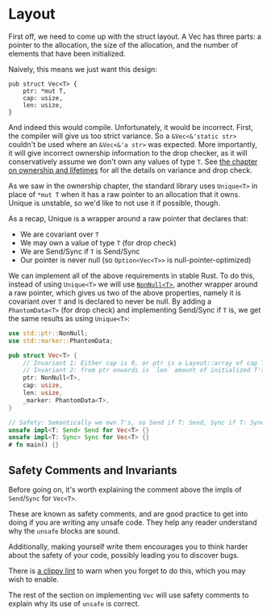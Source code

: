 # Layout

First off, we need to come up with the struct layout. A Vec has three parts:
a pointer to the allocation, the size of the allocation, and the number of
elements that have been initialized.

Naively, this means we just want this design:

<!-- ignore: simplified code -->
```rust,ignore
pub struct Vec<T> {
    ptr: *mut T,
    cap: usize,
    len: usize,
}
```

And indeed this would compile. Unfortunately, it would be incorrect. First, the
compiler will give us too strict variance. So a `&Vec<&'static str>`
couldn't be used where an `&Vec<&'a str>` was expected. More importantly, it
will give incorrect ownership information to the drop checker, as it will
conservatively assume we don't own any values of type `T`. See [the chapter
on ownership and lifetimes][ownership] for all the details on variance and
drop check.

As we saw in the ownership chapter, the standard library uses `Unique<T>` in place of
`*mut T` when it has a raw pointer to an allocation that it owns. Unique is unstable,
so we'd like to not use it if possible, though.

As a recap, Unique is a wrapper around a raw pointer that declares that:

* We are covariant over `T`
* We may own a value of type `T` (for drop check)
* We are Send/Sync if `T` is Send/Sync
* Our pointer is never null (so `Option<Vec<T>>` is null-pointer-optimized)

We can implement all of the above requirements in stable Rust. To do this, instead
of using `Unique<T>` we will use [`NonNull<T>`][NonNull], another wrapper around a
raw pointer, which gives us two of the above properties, namely it is covariant
over `T` and is declared to never be null. By adding a `PhantomData<T>` (for drop
check) and implementing Send/Sync if `T` is, we get the same results as using
`Unique<T>`:

```rust
use std::ptr::NonNull;
use std::marker::PhantomData;

pub struct Vec<T> {
    // Invariant 1: Either cap is 0, or ptr is a Layout::array of cap T's
    // Invariant 2: from ptr onwards is `len` amount of initialized T's
    ptr: NonNull<T>,
    cap: usize,
    len: usize,
    _marker: PhantomData<T>,
}

// Safety: Semantically we own T's, so Send if T: Send, Sync if T: Sync is correct
unsafe impl<T: Send> Send for Vec<T> {}
unsafe impl<T: Sync> Sync for Vec<T> {}
# fn main() {}
```

## Safety Comments and Invariants

Before going on, it's worth explaining the comment above the impls of
`Send`/`Sync` for `Vec<T>`.

These are known as safety comments, and are good practice to get into doing if
you are writing any unsafe code. They help any reader understand why the
`unsafe` blocks are sound.

Additionally, making yourself write them encourages you to think harder about
the safety of your code, possibly leading you to discover bugs.

There is [a clippy lint][undocumented_unsafe_blocks] to warn when you forget to
do this, which you may wish to enable.

The rest of the section on implementing `Vec` will use safety comments to
explain why its use of `unsafe` is correct.

[ownership]: ../ownership.html
[NonNull]: ../../std/ptr/struct.NonNull.html
[undocumented_unsafe_blocks]: https://rust-lang.github.io/rust-clippy/master/index.html#undocumented_unsafe_blocks

